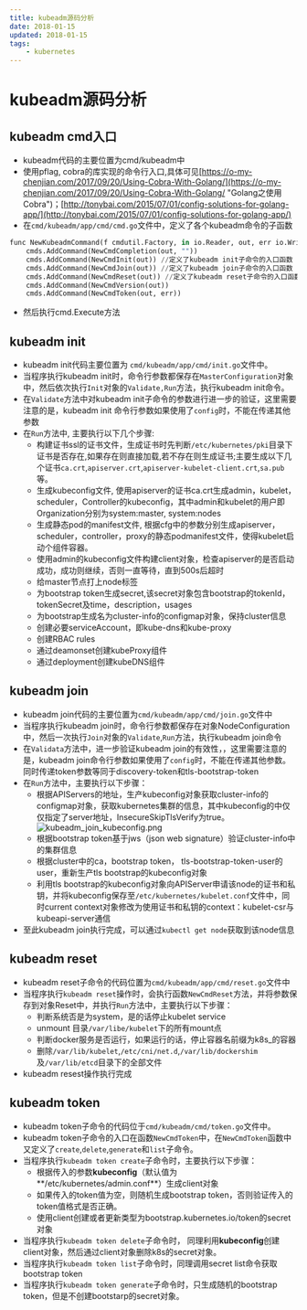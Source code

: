 ```yaml
---
title: kubeadm源码分析
date: 2018-01-15
updated: 2018-01-15
tags:
    - kubernetes
---
```

# kubeadm源码分析
## kubeadm cmd入口
* kubeadm代码的主要位置为cmd/kubeadm中
* 使用pflag, cobra的库实现的命令行入口,具体可见[https://o-my-chenjian.com/2017/09/20/Using-Cobra-With-Golang/](https://o-my-chenjian.com/2017/09/20/Using-Cobra-With-Golang/ "Golang之使用Cobra")；[http://tonybai.com/2015/07/01/config-solutions-for-golang-app/](http://tonybai.com/2015/07/01/config-solutions-for-golang-app/)
* 在`cmd/kubeadm/app/cmd/cmd.go`文件中，定义了各个kubeadm命令的子函数
``` python
func NewKubeadmCommand(f cmdutil.Factory, in io.Reader, out, err io.Writer) *cobra.Command {
    cmds.AddCommand(NewCmdCompletion(out, ""))
    cmds.AddCommand(NewCmdInit(out)) //定义了kubeadm init子命令的入口函数
    cmds.AddCommand(NewCmdJoin(out)) //定义了kubeadm join子命令的入口函数
    cmds.AddCommand(NewCmdReset(out)) //定义了kubeadm reset子命令的入口函数
    cmds.AddCommand(NewCmdVersion(out))
    cmds.AddCommand(NewCmdToken(out, err))
```
* 然后执行cmd.Execute方法
<!-- more -->
## kubeadm init
* kubeadm init代码主要位置为 `cmd/kubeadm/app/cmd/init.go`文件中。
* 当程序执行kubeadm init时，命令行参数都保存在`MasterConfiguration`对象中，然后依次执行`Init`对象的`Validate,Run`方法，执行kubeadm init命令。
* 在`Validate`方法中对kubeadm init子命令的参数进行进一步的验证，这里需要注意的是，kubeadm init 命令行参数如果使用了`config`时，不能在传递其他参数
* 在`Run`方法中, 主要执行以下几个步骤:
    - 构建证书ssl的证书文件，生成证书时先判断`/etc/kubernetes/pki`目录下证书是否存在,如果存在则直接加载,若不存在则生成证书;主要生成以下几个证书`ca.crt`,`apiserver.crt`,`apiserver-kubelet-client.crt`,`sa.pub`等。
    - 生成kubeconfig文件, 使用apiserver的证书ca.crt生成admin，kubelet，scheduler，Controller的kubeconfig，其中admin和kubelet的用户即Organization分别为system:master, system:nodes
    - 生成静态pod的manifest文件, 根据cfg中的参数分别生成apiserver，scheduler，controller，proxy的静态podmanifest文件，使得kubelet启动个组件容器。
    - 使用admin的kubeconfig文件构建client对象，检查apiserver的是否启动成功，成功则继续，否则一直等待，直到500s后超时
    - 给master节点打上node标签
    - 为bootstrap token生成secret,该secret对象包含bootstrap的tokenId，tokenSecret及time，description，usages
    - 为bootstrap生成名为cluster-info的configmap对象，保持cluster信息
    - 创建必要serviceAccount，即kube-dns和kube-proxy
    - 创建RBAC rules
    - 通过deamonset创建kubeProxy组件
    - 通过deployment创建kubeDNS组件
## kubeadm join
* kubeadm join代码的主要位置为`cmd/kubeadm/app/cmd/join.go`文件中
* 当程序执行kubeadm join时，命令行参数都保存在对象NodeConfiguration中，然后一次执行`Join`对象的`Validate`,`Run`方法，执行kubeadm join命令
* 在`Validata`方法中，进一步验证kubeadm join的有效性，，这里需要注意的是，kubeadm join命令行参数如果使用了`config`时，不能在传递其他参数。 同时传递token参数等同于discovery-token和tls-bootstrap-token
* 在`Run`方法中，主要执行以下步骤：
    - 根据APIServers的地址，生产kubeconfig对象获取cluster-info的configmap对象，获取kubernetes集群的信息，其中kubeconfig的中仅仅指定了server地址，InsecureSkipTlsVerify为true。
    ![kubeadm_join_kubeconfig.png](https://i.loli.net/2020/03/17/QwUMzDgT8H7iZv6.png)
    - 根据bootstrap token基于jws（json web signature）验证cluster-info中的集群信息
    - 根据cluster中的ca，bootstrap token， tls-bootstrap-token-user的user，重新生产tls bootstrap的kubeconfig对象
    - 利用tls bootstrap的kubeconfig对象向APIServer申请该node的证书和私钥，并将kubeconfig保存至`/etc/kubernetes/kubelet.conf`文件中，同时current context对象修改为使用证书和私钥的context：kubelet-csr与kubeapi-server通信
* 至此kubeadm join执行完成，可以通过`kubectl get node`获取到该node信息
## kubeadm reset
* kubeadm reset子命令的代码位置为`cmd/kubeadm/app/cmd/reset.go`文件中
* 当程序执行`kubeadm reset`操作时，会执行函数`NewCmdReset`方法，并将参数保存到对象Reset中，并执行`Run`方法中，主要执行以下步骤：
    - 判断系统否是为system，是的话停止kubelet service
    - unmount 目录`/var/libe/kubelet`下的所有mount点
    - 判断docker服务是否运行，如果运行的话，停止容器名前缀为k8s_的容器
    - 删除`/var/lib/kubelet`,`/etc/cni/net.d`,`/var/lib/dockershim`及`/var/lib/etcd`目录下的全部文件
* kubeadm resest操作执行完成
## kubeadm token
* kubeadm token子命令的代码位于`cmd/kubeadm/cmd/token.go`文件中。
* kubeadm token子命令的入口在函数`NewCmdToken`中，在`NewCmdToken`函数中又定义了`create`,`delete`,`generate`和`list`子命令。
* 当程序执行`kubeadm token create`子命令时，主要执行以下步骤：
    - 根据传入的参数**kubeconfig**（默认值为**/etc/kubernetes/admin.conf**）生成client对象
    - 如果传入的token值为空，则随机生成bootstrap token，否则验证传入的token值格式是否正确。
    - 使用client创建或者更新类型为bootstrap.kubernetes.io/token的secret对象
* 当程序执行`kubeadm token delete`子命令时， 同理利用**kubeconfig**创建client对象，然后通过client对象删除k8s的secret对象。
* 当程序执行`kubeadm token list`子命令时，同理调用secret list命令获取bootstrap token
* 当程序执行`kubeadm token generate`子命令时，只生成随机的bootstrap token，但是不创建bootstarp的secret对象。
